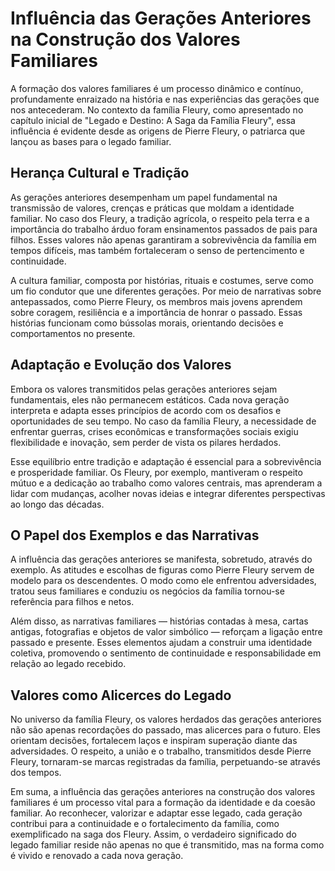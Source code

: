 # Influência das Gerações Anteriores na Construção dos Valores Familiares

A formação dos valores familiares é um processo dinâmico e contínuo, profundamente enraizado na história e nas experiências das gerações que nos antecederam. No contexto da família Fleury, como apresentado no capítulo inicial de "Legado e Destino: A Saga da Família Fleury", essa influência é evidente desde as origens de Pierre Fleury, o patriarca que lançou as bases para o legado familiar.

## Herança Cultural e Tradição

As gerações anteriores desempenham um papel fundamental na transmissão de valores, crenças e práticas que moldam a identidade familiar. No caso dos Fleury, a tradição agrícola, o respeito pela terra e a importância do trabalho árduo foram ensinamentos passados de pais para filhos. Esses valores não apenas garantiram a sobrevivência da família em tempos difíceis, mas também fortaleceram o senso de pertencimento e continuidade.

A cultura familiar, composta por histórias, rituais e costumes, serve como um fio condutor que une diferentes gerações. Por meio de narrativas sobre antepassados, como Pierre Fleury, os membros mais jovens aprendem sobre coragem, resiliência e a importância de honrar o passado. Essas histórias funcionam como bússolas morais, orientando decisões e comportamentos no presente.

## Adaptação e Evolução dos Valores

Embora os valores transmitidos pelas gerações anteriores sejam fundamentais, eles não permanecem estáticos. Cada nova geração interpreta e adapta esses princípios de acordo com os desafios e oportunidades de seu tempo. No caso da família Fleury, a necessidade de enfrentar guerras, crises econômicas e transformações sociais exigiu flexibilidade e inovação, sem perder de vista os pilares herdados.

Esse equilíbrio entre tradição e adaptação é essencial para a sobrevivência e prosperidade familiar. Os Fleury, por exemplo, mantiveram o respeito mútuo e a dedicação ao trabalho como valores centrais, mas aprenderam a lidar com mudanças, acolher novas ideias e integrar diferentes perspectivas ao longo das décadas.

## O Papel dos Exemplos e das Narrativas

A influência das gerações anteriores se manifesta, sobretudo, através do exemplo. As atitudes e escolhas de figuras como Pierre Fleury servem de modelo para os descendentes. O modo como ele enfrentou adversidades, tratou seus familiares e conduziu os negócios da família tornou-se referência para filhos e netos.

Além disso, as narrativas familiares — histórias contadas à mesa, cartas antigas, fotografias e objetos de valor simbólico — reforçam a ligação entre passado e presente. Esses elementos ajudam a construir uma identidade coletiva, promovendo o sentimento de continuidade e responsabilidade em relação ao legado recebido.

## Valores como Alicerces do Legado

No universo da família Fleury, os valores herdados das gerações anteriores não são apenas recordações do passado, mas alicerces para o futuro. Eles orientam decisões, fortalecem laços e inspiram superação diante das adversidades. O respeito, a união e o trabalho, transmitidos desde Pierre Fleury, tornaram-se marcas registradas da família, perpetuando-se através dos tempos.

Em suma, a influência das gerações anteriores na construção dos valores familiares é um processo vital para a formação da identidade e da coesão familiar. Ao reconhecer, valorizar e adaptar esse legado, cada geração contribui para a continuidade e o fortalecimento da família, como exemplificado na saga dos Fleury. Assim, o verdadeiro significado do legado familiar reside não apenas no que é transmitido, mas na forma como é vivido e renovado a cada nova geração.